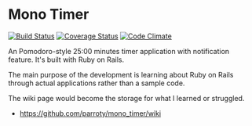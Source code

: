 # Mono Timer

[![Build Status](http://img.shields.io/travis/parroty/mono_timer.svg)][travis]
[![Coverage Status](http://img.shields.io/coveralls/parroty/mono_timer.svg)][coveralls]
[![Code Climate](http://img.shields.io/codeclimate/github/parroty/mono_timer.svg)][codeclimate]

[travis]: https://travis-ci.org/parroty/mono_timer
[coveralls]: https://coveralls.io/r/parroty/mono_timer
[codeclimate]: https://codeclimate.com/github/parroty/mono_timer

An Pomodoro-style 25:00 minutes timer application with notification feature. It's built with Ruby on Rails.

The main purpose of the development is learning about Ruby on Rails through actual applications rather than a sample code.

The wiki page would become the storage for what I learned or struggled.
- https://github.com/parroty/mono_timer/wiki
